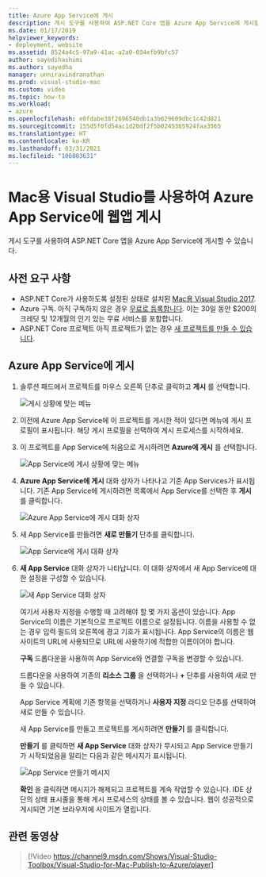 ```yaml
---
title: Azure App Service에 게시
description: 게시 도구를 사용하여 ASP.NET Core 앱을 Azure App Service에 게시할 수 있습니다.
ms.date: 01/17/2019
helpviewer_keywords:
- deployment, website
ms.assetid: 8524a4c5-97a9-41ac-a2a0-034efb9bfc57
author: sayedihashimi
ms.author: sayedha
manager: unniravindranathan
ms.prod: visual-studio-mac
ms.custom: video
ms.topic: how-to
ms.workload:
- azure
ms.openlocfilehash: e0fdabe38f2696540db1a3b629609dbc1c42d821
ms.sourcegitcommit: 155d5f0fd54ac1d20df2f5b0245365924faa3565
ms.translationtype: HT
ms.contentlocale: ko-KR
ms.lasthandoff: 03/31/2021
ms.locfileid: "106083631"
---
```

# <a name="publish-a-web-app-to-azure-app-service-using-visual-studio-for-mac"></a>Mac용 Visual Studio를 사용하여 Azure App Service에 웹앱 게시

게시 도구를 사용하여 ASP.NET Core 앱을 Azure App Service에 게시할 수 있습니다.

## <a name="prerequisites"></a>사전 요구 사항

- ASP.NET Core가 사용하도록 설정된 상태로 설치된 [Mac용 Visual Studio 2017](https://visualstudio.microsoft.com/downloads/?utm_medium=microsoft&utm_source=docs.microsoft.com&utm_campaign=inline+link&utm_content=download+vs4mac2017).
- Azure 구독. 아직 구독하지 않은 경우 [무료로 등록합니다](https://azure.microsoft.com/free/dotnet/). 이는 30일 동안 $200의 크레딧 및 12개월의 인기 있는 무료 서비스를 포함합니다.
- ASP.NET Core 프로젝트 아직 프로젝트가 없는 경우 [새 프로젝트를 만들 수 있습니다](./create-new-projects.md?view=vsmac-2017&preserve-view=true).

## <a name="publish-to-azure-app-service"></a>Azure App Service에 게시

 1. 솔루션 패드에서 프로젝트를 마우스 오른쪽 단추로 클릭하고 **게시** 를 선택합니다.

    ![게시 상황에 맞는 메뉴](media/publish-context-menu.png)

 2. 이전에 Azure App Service에 이 프로젝트를 게시한 적이 있다면 메뉴에 게시 프로필이 표시됩니다. 해당 게시 프로필을 선택하여 게시 프로세스를 시작하세요.

 3. 이 프로젝트를 App Service에 처음으로 게시하려면 **Azure에 게시** 를 선택합니다.

    ![App Service에 게시 상황에 맞는 메뉴](media/publish-to-azure-context-menu.png)

 4. **Azure App Service에 게시** 대화 상자가 나타나고 기존 App Services가 표시됩니다. 기존 App Service에 게시하려면 목록에서 App Service를 선택한 후 **게시** 를 클릭합니다.

    ![Azure App Service에 게시 대화 상자](media/publish-to-app-service-dialog.png)

 5. 새 App Service를 만들려면 **새로 만들기** 단추를 클릭합니다.

    ![App Service에 게시 대화 상자](media/publish-to-app-service-dialog-new-selected.png)

 6. **새 App Service** 대화 상자가 나타납니다. 이 대화 상자에서 새 App Service에 대한 설정을 구성할 수 있습니다.

    ![새 App Service 대화 상자](media/publish-new-app-service.png)

    여기서 사용자 지정을 수행할 때 고려해야 할 몇 가지 옵션이 있습니다. App Service의 이름은 기본적으로 프로젝트 이름으로 설정됩니다. 이름을 사용할 수 없는 경우 입력 필드의 오른쪽에 경고 기호가 표시됩니다. App Service의 이름은 웹 사이트의 URL에 사용되므로 URL에 사용하기에 적합한 이름이어야 합니다.

    **구독** 드롭다운을 사용하여 App Service와 연결할 구독을 변경할 수 있습니다.

    드롭다운을 사용하여 기존의 **리소스 그룹** 을 선택하거나 **+** 단추를 사용하여 새로 만들 수 있습니다.

    App Service 계획에 기존 항목을 선택하거나 **사용자 지정** 라디오 단추를 선택하여 새로 만들 수 있습니다.

    새 App Service를 만들고 프로젝트를 게시하려면 **만들기** 를 클릭합니다.

    **만들기** 를 클릭하면 **새 App Service** 대화 상자가 무시되고 App Service 만들기가 시작되었음을 알리는 다음과 같은 메시지가 표시됩니다.

      ![App Service 만들기 메시지](media/publish-create-app-service-message.png)

    **확인** 을 클릭하면 메시지가 해제되고 프로젝트를 계속 작업할 수 있습니다. IDE 상단의 상태 표시줄을 통해 게시 프로세스의 상태를 볼 수 있습니다. 웹이 성공적으로 게시되면 기본 브라우저에 사이트가 열립니다.

## <a name="related-video"></a>관련 동영상

> [!Video https://channel9.msdn.com/Shows/Visual-Studio-Toolbox/Visual-Studio-for-Mac-Publish-to-Azure/player]
